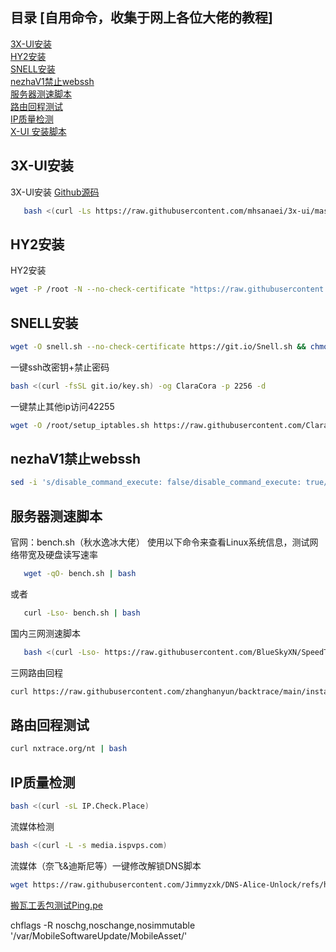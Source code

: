 ## 目录 [自用命令，收集于网上各位大佬的教程]

[3X-UI安装](#3X-UI安装)</br>
[HY2安装](#HY2安装)</br>
[SNELL安装](#SNELL安装)</br>
[nezhaV1禁止webssh](#nezhaV1禁止webssh)</br>
[服务器测速脚本](#服务器测速脚本)</br>
[路由回程测试](#路由回程测试)</br>
[IP质量检测](#IP质量检测)</br>
[X-UI 安装脚本](#X-UI安装脚本)</br>





## 3X-UI安装<a name="3X-UI安装"></a>
3X-UI安装 <a href="https://github.com/MHSanaei/3x-ui">Github源码</a>
```bash
   bash <(curl -Ls https://raw.githubusercontent.com/mhsanaei/3x-ui/master/install.sh)
```
## HY2安装<a name="HY2安装"></a>
HY2安装 
```bash
wget -P /root -N --no-check-certificate "https://raw.githubusercontent.com/mack-a/v2ray-agent/master/install.sh" && chmod 700 /root/install.sh && /root/install.sh
```

## SNELL安装<a name="SNELL安装"></a>
```bash
wget -O snell.sh --no-check-certificate https://git.io/Snell.sh && chmod +x snell.sh && ./snell.sh
```
一键ssh改密钥+禁止密码
```bash
bash <(curl -fsSL git.io/key.sh) -og ClaraCora -p 2256 -d
```
一键禁止其他ip访问42255
```bash
wget -O /root/setup_iptables.sh https://raw.githubusercontent.com/ClaraCora/Backup/refs/heads/main/setup_iptables.sh && chmod +x /root/setup_iptables.sh && /root/setup_iptables.sh

```


## nezhaV1禁止webssh<a name="nezhaV1禁止webssh"></a>
```bash
sed -i 's/disable_command_execute: false/disable_command_execute: true/' /opt/nezha/agent/config.yml && systemctl restart nezha-agent
```
## 服务器测速脚本<a name="服务器测速脚本"></a>

官网：bench.sh（秋水逸冰大佬）
使用以下命令来查看Linux系统信息，测试网络带宽及硬盘读写速率
```bash
   wget -qO- bench.sh | bash
```
或者
```bash
   curl -Lso- bench.sh | bash
```
国内三网测速脚本
```bash
   bash <(curl -Lso- https://raw.githubusercontent.com/BlueSkyXN/SpeedTestCN/main/superspeed.sh)
```
三网路由回程
```bash
curl https://raw.githubusercontent.com/zhanghanyun/backtrace/main/install.sh -sSf | sh
```
## 路由回程测试<a name="路由回程测试"></a>
```bash
curl nxtrace.org/nt | bash
```

## IP质量检测<a name="IP质量检测"></a>
```bash
bash <(curl -sL IP.Check.Place)
```

流媒体检测
```bash
bash <(curl -L -s media.ispvps.com)
```
流媒体（奈飞&迪斯尼等）一键修改解锁DNS脚本
```bash
wget https://raw.githubusercontent.com/Jimmyzxk/DNS-Alice-Unlock/refs/heads/main/dns-unlock.sh && bash dns-unlock.sh
```
<a href="http://Ping.pe">搬瓦工丢包测试Ping.pe</a>


   chflags -R noschg,noschange,nosimmutable '/var/MobileSoftwareUpdate/MobileAsset/'
```
